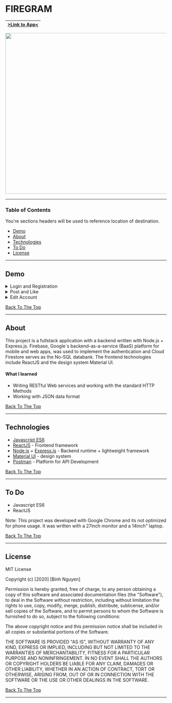 # FIREGRAM

|[>Link to App<](https://atska.github.io/firegram/)|
|---|

<img width="900" height="500" src="https://github.com/Atska/firegram/blob/master/gitPictures/Home.jpg"></img>

---
### Table of Contents
You're sections headers will be used to reference location of destination.
- [Demo](#demo)
- [About](#about)
- [Technologies](#technologies)
- [To Do](#to-do)
- [License](#license)

---
## Demo

<details> <summary>Login and Registration</summary>
  <img src="https://github.com/Atska/firegram/blob/master/gitPictures/LoginRegistration.gif">
</details>


<details> <summary>Post and Like</summary>
  <img src="https://github.com/Atska/firegram/blob/master/gitPictures/PostLike.gif">
</details>

<details> <summary>Edit Account</summary>
  <img src="https://github.com/Atska/firegram/blob/master/gitPictures/ChangePicture.gif">
</details>

[Back To The Top](#firegram)

---
## About

This project is a fullstack application with a backend written with Node.js + Express.js. Firebase, Google´s backend-as-a-service (BaaS) platform for mobile and web apps, was used to implement the authentication and Cloud Firestore serves as the No-SQL databank. The frontend technologies include ReactJS and the design system Material UI.

#### What I learned
- Writing RESTful Web services and working with the standard HTTP Methods
- Working with JSON data format

[Back To The Top](#firegram)

---
## Technologies

- [Javascript ES6](https://developer.mozilla.org/de/docs/Web/JavaScript)
- [ReactJS](https://reactjs.org/docs/getting-started.html) - Frontend framework
- [Node.js](https://nodejs.org/en/) + [Express.js](https://expressjs.com/de/) - Backend runtime + lightweight framework
- [Material UI](https://material-ui.com/) - design system
- [Postman](https://www.postman.com/) - Platform for API Development

[Back To The Top](#firegram)

---

## To Do

- Javascript ES6
- ReactJS

Note: This project was developed with Google Chrome and its not optimized for phone usage. It was written with a 27inch monitor and a 14inch" laptop.

[Back To The Top](#firegram)

---

## License

MIT License

Copyright (c) [2020] [Binh Nguyen]

Permission is hereby granted, free of charge, to any person obtaining a copy
of this software and associated documentation files (the "Software"), to deal
in the Software without restriction, including without limitation the rights
to use, copy, modify, merge, publish, distribute, sublicense, and/or sell
copies of the Software, and to permit persons to whom the Software is
furnished to do so, subject to the following conditions:

The above copyright notice and this permission notice shall be included in all
copies or substantial portions of the Software.

THE SOFTWARE IS PROVIDED "AS IS", WITHOUT WARRANTY OF ANY KIND, EXPRESS OR
IMPLIED, INCLUDING BUT NOT LIMITED TO THE WARRANTIES OF MERCHANTABILITY,
FITNESS FOR A PARTICULAR PURPOSE AND NONINFRINGEMENT. IN NO EVENT SHALL THE
AUTHORS OR COPYRIGHT HOLDERS BE LIABLE FOR ANY CLAIM, DAMAGES OR OTHER
LIABILITY, WHETHER IN AN ACTION OF CONTRACT, TORT OR OTHERWISE, ARISING FROM,
OUT OF OR IN CONNECTION WITH THE SOFTWARE OR THE USE OR OTHER DEALINGS IN THE
SOFTWARE.

[Back To The Top](#firegram)

---
